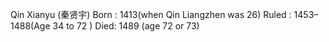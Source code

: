Qin Xianyu (秦贤宇)
Born : 1413(when Qin Liangzhen was 26)
Ruled : 1453–1488(Age 34 to 72 )
Died: 1489 (age 72 or 73)